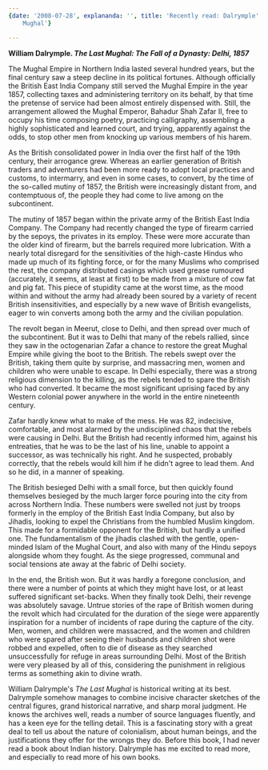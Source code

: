 ```yaml
---
{date: '2008-07-28', explananda: '', title: 'Recently read: Dalrymple''s The Last
    Mughal'}

---
```

<strong>William Dalrymple. <em>The Last Mughal: The Fall of a Dynasty: Delhi, 1857</em></strong>

The Mughal Empire in Northern India lasted several hundred years, but the final century saw a steep decline in its political fortunes.  Although officially the British East India Company still served the Mughal Empire in the year 1857, collecting taxes and administering territory on its behalf, by that time the pretense of service had been almost entirely dispensed with.  Still, the arrangement allowed the Mughal Emperor, Bahadur Shah Zafar II, free to occupy his time composing poetry, practicing calligraphy, assembling a highly sophisticated and learned court, and trying, apparently against the odds, to stop other men from knocking up various members of his harem.  

As the British consolidated power in India over the first half of the 19th century, their arrogance grew.  Whereas an earlier generation of British traders and adventurers had been more ready to adopt local practices and customs, to intermarry, and even in some cases, to convert, by the time of the so-called mutiny of 1857, the British were increasingly distant from, and contemptuous of, the people they had come to live among on the subcontinent.  

The mutiny of 1857 began within the private army of the British East India Company.  The Company had recently changed the type of firearm carried by the sepoys, the privates in its employ.  These were more accurate than the older kind of firearm, but the barrels required more lubrication.  With a nearly total disregard for the sensitivities of the high-caste Hindus who made up much of its fighting force, or for the many Muslims who comprised the rest, the company distributed casings which used grease rumoured (accurately, it seems, at least at first) to be made from a mixture of cow fat and pig fat.  This piece of stupidity came at the worst time, as the mood within and without the army had already been soured by a variety of recent British insensitivities, and especially by a new wave of British evangelists, eager to win converts among both the army and the civilian population.  

The revolt began in Meerut, close to Delhi, and then spread over much of the subcontinent.  But it was to Delhi that many of the rebels rallied, since they saw in the octogenarian Zafar a chance to restore the great Mughal Empire while giving the boot to the British.  The rebels swept over the British, taking them quite by surprise, and massacring men, women and children who were unable to escape.  In Delhi especially, there was a strong religious dimension to the killing, as the rebels tended to spare the British who had converted.  It became the most significant uprising faced by any Western colonial power anywhere in the world in the entire nineteenth century.

Zafar hardly knew what to make of the mess.  He was 82, indecisive, comfortable, and most alarmed by the undisciplined chaos that the rebels were causing in Delhi.  But the British had recently informed him, against his entreaties, that he was to be the last of his line, unable to appoint a successor, as was technically his right.  And he suspected, probably correctly, that the rebels would kill him if he didn't agree to lead them.  And so he did, in a manner of speaking.

The British besieged Delhi with a small force, but then quickly found themselves besieged by the much larger force pouring into the city from across Northern India.  These numbers were swelled not just by troops formerly in the employ of the British East India Company, but also by Jihadis, looking to expel the Christians from the humbled Muslim kingdom.  This made for a formidable opponent for the British, but hardly a unified one.  The fundamentalism of the jihadis clashed with the gentle, open-minded Islam of the Mughal Court, and also with many of the Hindu sepoys alongside whom they fought.  As the siege progressed, communal and social tensions ate away at the fabric of Delhi society.  

In the end, the British won.  But it was hardly a foregone conclusion, and there were a number of points at which they might have lost, or at least suffered significant set-backs.  When they finally took Delhi, their revenge was absolutely savage.  Untrue stories of the rape of British women during the revolt which had circulated for the duration of the siege were apparently inspiration for a number of incidents of rape during the capture of the city.  Men, women, and children were massacred, and the women and children who were spared after seeing their husbands and children shot were robbed and expelled, often to die of disease as they searched unsuccessfully for refuge in areas surrounding Delhi.  Most of the British were very pleased by all of this, considering the punishment in religious terms as something akin to divine wrath.  

William Dalrymple's <em>The Last Mughal</em> is historical writing at its best.  Dalrymple somehow manages to combine incisive character sketches of the central figures, grand historical narrative, and sharp moral judgment.  He knows the archives well, reads a number of source languages fluently, and has a keen eye for the telling detail.  This is a fascinating story with a great deal to tell us about the nature of colonialism, about human beings, and the justifications they offer for the wrongs they do.  Before this book, I had never read a book about Indian history.  Dalrymple has me excited to read more, and especially to read more of his own books.  
